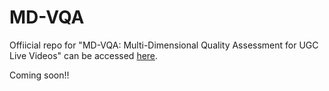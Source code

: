 # MD-VQA
Offiicial repo for "MD-VQA: Multi-Dimensional Quality Assessment for UGC Live Videos" can be accessed [here](https://tianchi.aliyun.com/dataset/148818?t=167958).

Coming soon!!
